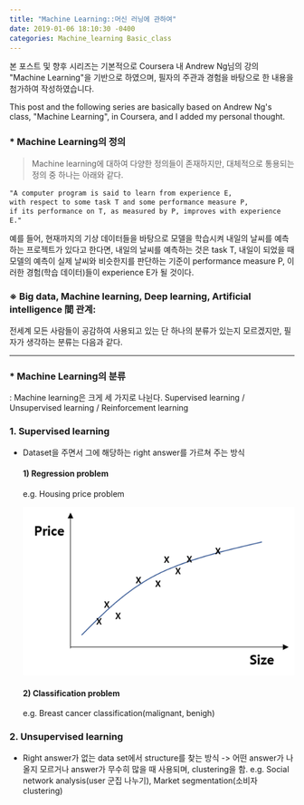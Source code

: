 ```yaml
---
title: "Machine Learning::머신 러닝에 관하여"
date: 2019-01-06 18:10:30 -0400
categories: Machine_learning Basic_class
---
```


본 포스트 및 향후 시리즈는 기본적으로 Coursera 내 Andrew Ng님의 강의 "Machine Learning"을 기반으로 하였으며, 
필자의 주관과 경험을 바탕으로 한 내용을 첨가하여 작성하였습니다.

This post and the following series are basically based on Andrew Ng's class, "Machine Learning", in Coursera,
and I added my personal thought.

### * Machine Learning의 정의
> Machine learning에 대하여 다양한 정의들이 존재하지만, 대체적으로 통용되는 정의 중 하나는 아래와 같다.
```
"A computer program is said to learn from experience E, 
with respect to some task T and some performance measure P,
if its performance on T, as measured by P, improves with experience E."
```

예를 들어, 현재까지의 기상 데이터들을 바탕으로 모델을 학습시켜 내일의 날씨를 예측하는 프로젝트가 있다고 한다면,
내일의 날씨를 예측하는 것은 task T,
내일이 되었을 때 모델의 예측이 실제 날씨와 비슷한지를 판단하는 기준이 performance measure P,
이러한 경험(학습 데이터)들이 experience E가 될 것이다.

### ※ Big data, Machine learning, Deep learning, Artificial intelligence 間 관계:
전세계 모든 사람들이 공감하여 사용되고 있는 단 하나의 분류가 있는지 모르겠지만, 
필자가 생각하는 분류는 다음과 같다.

***

### * Machine Learning의 분류
: Machine learning은 크게 세 가지로 나뉜다. Supervised learning / Unsupervised learning / Reinforcement learning

### 1. Supervised learning
- Dataset을 주면서 그에 해당하는 right answer를 가르쳐 주는 방식
  #### 1) Regression problem
    e.g. Housing price problem
    
    ![Housing price problem example](/pictures/1.png)
  
  
  #### 2) Classification problem
    e.g. Breast cancer classification(malignant, benigh)

  

### 2. Unsupervised learning
- Right answer가 없는 data set에서 structure를 찾는 방식
  -> 어떤 answer가 나올지 모르거나 answer가 무수히 많을 때 사용되며, clustering을 함.
    e.g. Social network analysis(user 군집 나누기), Market segmentation(소비자 clustering)
  
